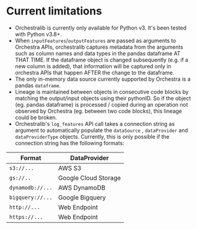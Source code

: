 # Current limitations

* Orchestralib is currently only available for Python v3. It's been tested with Python v3.8+.
* When `inputFeatures`/`outputFeatures` are passed as arguments to Orchestra APIs, orchestralib captures metadata from the arguments such as column names and data types in the pandas dataframe AT THAT TIME. If the dataframe object is changed subsequently (e.g. if a new column is added), that information will be captured only in orchestra APIs that happen AFTER the change to the dataframe.
* The only in-memory data source currently supported by Orchestra is a pandas `dataframe`.&#x20;
* Lineage is maintained between objects in consecutive code blocks by matching the output/input objects using their pythonID. So if the object (eg. pandas dataframe) is processed / copied during an operation not observed by Orchestra (eg. between two code blocks), this lineage could be broken.
* Orchestralib's `log_features` API call takes a connection string as argument to automatically populate the `dataSource` , `dataProvider` and `dataProviderType` objects. Currently, this is only possible if the connection string has the following formats:

| Format           | DataProvider         |
| ---------------- | -------------------- |
| `s3://...`       | AWS S3               |
| `gs://..`        | Google Cloud Storage |
| `dynamodb://...` | AWS DynamoDB         |
| `bigquery://...` | Google Bigquery      |
| `http://...`     | Web Endpoint         |
| `https://...`    | Web Endpoint         |

